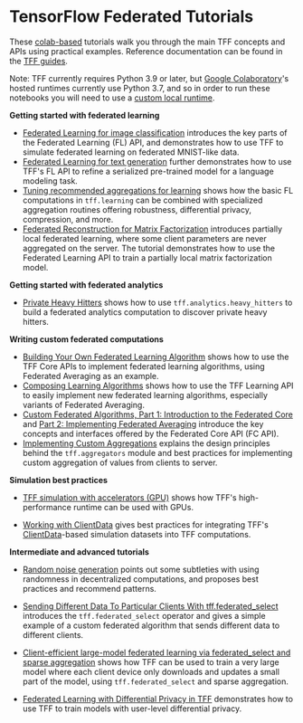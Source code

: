 # TensorFlow Federated Tutorials

These [colab-based](https://colab.research.google.com/) tutorials walk you
through the main TFF concepts and APIs using practical examples. Reference
documentation can be found in the [TFF guides](../get_started.md).

Note: TFF currently requires Python 3.9 or later, but
[Google Colaboratory](https://research.google.com/colaboratory/)'s hosted
runtimes currently use Python 3.7, and so in order to run these notebooks you
will need to use a
[custom local runtime](https://research.google.com/colaboratory/local-runtimes.html).

**Getting started with federated learning**

*   [Federated Learning for image classification](federated_learning_for_image_classification.ipynb)
    introduces the key parts of the Federated Learning (FL) API, and
    demonstrates how to use TFF to simulate federated learning on federated
    MNIST-like data.
*   [Federated Learning for text generation](federated_learning_for_text_generation.ipynb)
    further demonstrates how to use TFF's FL API to refine a serialized
    pre-trained model for a language modeling task.
*   [Tuning recommended aggregations for learning](tuning_recommended_aggregators.ipynb)
    shows how the basic FL computations in `tff.learning` can be combined with
    specialized aggregation routines offering robustness, differential privacy,
    compression, and more.
*   [Federated Reconstruction for Matrix Factorization](federated_reconstruction_for_matrix_factorization.ipynb)
    introduces partially local federated learning, where some client parameters
    are never aggregated on the server. The tutorial demonstrates how to use the
    Federated Learning API to train a partially local matrix factorization
    model.

**Getting started with federated analytics**

*   [Private Heavy Hitters](private_heavy_hitters.ipynb) shows how to use
    `tff.analytics.heavy_hitters` to build a federated analytics computation to
    discover private heavy hitters.

**Writing custom federated computations**

*   [Building Your Own Federated Learning Algorithm](building_your_own_federated_learning_algorithm.ipynb)
    shows how to use the TFF Core APIs to implement federated learning
    algorithms, using Federated Averaging as an example.
*   [Composing Learning Algorithms](composing_learning_algorithms.ipynb) shows
    how to use the TFF Learning API to easily implement new federated learning
    algorithms, especially variants of Federated Averaging.
*   [Custom Federated Algorithms, Part 1: Introduction to the Federated Core](custom_federated_algorithms_1.ipynb)
    and
    [Part 2: Implementing Federated Averaging](custom_federated_algorithms_2.ipynb)
    introduce the key concepts and interfaces offered by the Federated Core API
    (FC API).
*   [Implementing Custom Aggregations](custom_aggregators.ipynb) explains the
    design principles behind the `tff.aggregators` module and best practices for
    implementing custom aggregation of values from clients to server.

**Simulation best practices**

*   [TFF simulation with accelerators (GPU)](simulations_with_accelerators.ipynb)
    shows how TFF's high-performance runtime can be used with GPUs.

*   [Working with ClientData](working_with_client_data.ipynb) gives best
    practices for integrating TFF's
    [ClientData](https://www.tensorflow.org/federated/api_docs/python/tff/simulation/datasets/ClientData)-based
    simulation datasets into TFF computations.

**Intermediate and advanced tutorials**

*   [Random noise generation](random_noise_generation.ipynb) points out some
    subtleties with using randomness in decentralized computations, and proposes
    best practices and recommend patterns.

*   [Sending Different Data To Particular Clients With tff.federated_select](federated_select.ipynb)
    introduces the `tff.federated_select` operator and gives a simple example of
    a custom federated algorithm that sends different data to different clients.

*   [Client-efficient large-model federated learning via federated_select and
    sparse aggregation](sparse_federated_learning.ipynb) shows how TFF can be
    used to train a very large model where each client device only downloads and
    updates a small part of the model, using `tff.federated_select` and sparse
    aggregation.

*   [Federated Learning with Differential Privacy in TFF](federated_learning_with_differential_privacy.ipynb)
    demonstrates how to use TFF to train models with user-level differential
    privacy.
